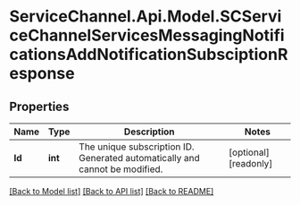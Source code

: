 # ServiceChannel.Api.Model.SCServiceChannelServicesMessagingNotificationsAddNotificationSubsciptionResponse

## Properties

Name | Type | Description | Notes
------------ | ------------- | ------------- | -------------
**Id** | **int** | The unique subscription ID. Generated automatically and cannot be modified. | [optional] [readonly] 

[[Back to Model list]](../README.md#documentation-for-models) [[Back to API list]](../README.md#documentation-for-api-endpoints) [[Back to README]](../README.md)

